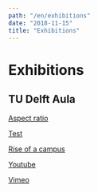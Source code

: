 ```yaml
---
path: "/en/exhibitions"
date: "2018-11-15"
title: "Exhibitions"
---
```


# Exhibitions

## TU Delft Aula

<div class="blocks">
<div class="block tint yellow cutcorners w-4 h-4 image">

[Aspect ratio](/en/exhibitions/31fa9317-ad0b-5af9-1936-7454dd127054)
</div>
<div class="block tint yellow cutcorners w-4 h-4 image">

[Test](/en/exhibitions/test)
</div>
<div class="block tint copper cutcorners w-4 h-4 image">

[Rise of a campus](/en/exhibitions/rise-of-a-campus)
</div>
<div class="block tint copper cutcorners w-4 h-4 image">

[Youtube](/en/exhibitions/329a2a7d-84b5-0e13-19c4-488a734addd3)
</div>
<div class="block tint copper cutcorners w-4 h-4 image">

[Vimeo](/en/exhibitions/d9712902-08dc-c2e5-83b1-99898c7643fa)
</div>


</div>

